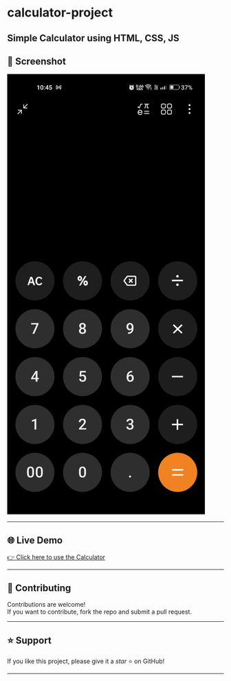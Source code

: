# calculator-project
Simple Calculator using HTML, CSS, JS
---

## 📸 Screenshot
![Calculator Screenshot](screenshot.png)

---

## 🌐 Live Demo
[👉 Click here to use the Calculator](https://xyzvikram.github.io/calculator-project/)

---

## 🤝 Contributing
Contributions are welcome!  
If you want to contribute, fork the repo and submit a pull request.

---

## ⭐ Support 
If you like this project, please give it a *star* ⭐ on GitHub!

----
